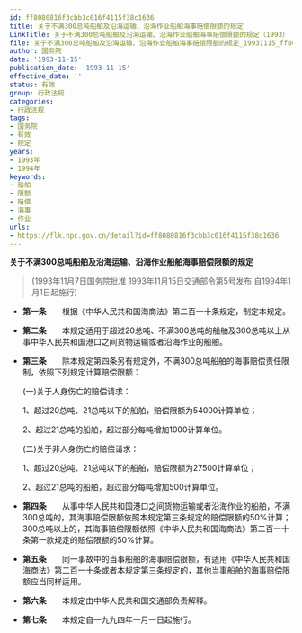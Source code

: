 ```yaml
---
id: ff8080816f3cbb3c016f4115f38c1636
title: 关于不满300总吨船舶及沿海运输、沿海作业船舶海事赔偿限额的规定
LinkTitle: 关于不满300总吨船舶及沿海运输、沿海作业船舶海事赔偿限额的规定（1993）
file: 关于不满300总吨船舶及沿海运输、沿海作业船舶海事赔偿限额的规定_19931115_ff8080816f3cbb3c016f4115f38c1636.docx
author: 国务院
date: '1993-11-15'
publication_date: '1993-11-15'
effective_date: ''
status: 有效
group: 行政法规
categories:
- 行政法规
tags:
- 国务院
- 有效
- 规定
years:
- 1993年
- 1994年
keywords:
- 船舶
- 限额
- 赔偿
- 海事
- 作业
urls:
- https://flk.npc.gov.cn/detail?id=ff8080816f3cbb3c016f4115f38c1636
---
```


**关于不满300总吨船舶及沿海运输、沿海作业船舶海事赔偿限额的规定**

> (1993年11月7日国务院批准 1993年11月15日交通部令第5号发布 自1994年1月1日起施行)

- **第一条**　　根据《中华人民共和国海商法》第二百一十条规定，制定本规定。

- **第二条**　　本规定适用于超过20总吨、不满300总吨的船舶及300总吨以上从事中华人民共和国港口之间货物运输或者沿海作业的船舶。

- **第三条**　　除本规定第四条另有规定外，不满300总吨船舶的海事赔偿责任限制，依照下列规定计算赔偿限额：

  (一)关于人身伤亡的赔偿请求：

  1、超过20总吨、21总吨以下的船舶，赔偿限额为54000计算单位；

  2、超过21总吨的船舶，超过部分每吨增加1000计算单位。

  (二)关于非人身伤亡的赔偿请求：

  1、超过20总吨、21总吨以下的船舶，赔偿限额为27500计算单位；

  2、超过21总吨的船舶，超过部分每吨增加500计算单位。

- **第四条**　　从事中华人民共和国港口之间货物运输或者沿海作业的船舶，不满300总吨的，其海事赔偿限额依照本规定第三条规定的赔偿限额的50%计算；300总吨以上的，其海事赔偿限额依照《中华人民共和国海商法》第二百一十条第一款规定的赔偿限额的50%计算。

- **第五条**　　同一事故中的当事船舶的海事赔偿限额，有适用《中华人民共和国海商法》第二百一十条或者本规定第三条规定的，其他当事船舶的海事赔偿限额应当同样适用。

- **第六条**　　本规定由中华人民共和国交通部负责解释。

- **第七条**　　本规定自一九九四年一月一日起施行。
